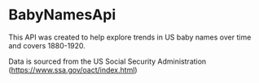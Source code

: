 # BabyNamesApi

This API was created to help explore trends in US baby names over time and covers 1880-1920.

Data is sourced from the US Social Security Administration (https://www.ssa.gov/oact/index.html)
